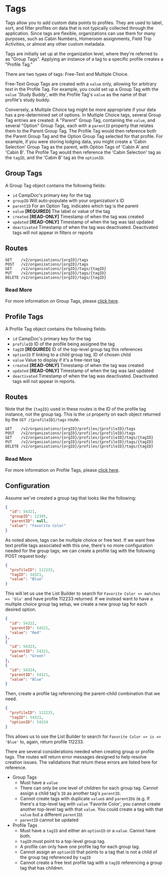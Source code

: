 # Tags

Tags allow you to add custom data points to profiles. They are used to label, sort, and filter profiles on data that is not typically collected through the application. Since tags are flexible, organizations can use them for many purposes, such as Cabin Numbers, Homeroom assignments, Field Trip Activities, or almost any other custom metadata.

Tags are initially set up at the organization level, where they're referred to as "Group Tags". Applying an instance of a tag to a specific profile creates a "Profile Tag."

There are two types of tags: Free-Text and Multiple Choice.

Free-Text Group Tags are created with a `value` only, allowing for arbitrary text in the Profile Tag. For example, you could set up a Group Tag with the `value` 'Study Buddy', with the Profile Tag's `value` as the name of that profile's study buddy.

Conversely, a Multiple Choice tag might be more appropriate if your data has a pre-determined set of options. In Multiple Choice tags, several Group Tag entries are created: A "Parent" Group Tag, containing the `value`, and several "Option" Group Tags, each with a `parentID` property that relates them to the Parent Group Tag. The Profile Tag would then reference both the Parent Group Tag and the Option Group Tag selected for that profile. For example, if you were storing lodging data, you might create a 'Cabin Selection' Group Tag as the parent, with Option Tags of 'Cabin A' and 'Cabin B'. The Profile Tag would then reference the 'Cabin Selection' tag as the `tagID`, and the 'Cabin B' tag as the `optionID`.

## Group Tags
A Group Tag object contains the following fields:
 - `id` CampDoc's primary key for the tag
 - `groupID` Will auto-populate with your organization's ID
 - `parentID` For an Option Tag, indicates which tag is the parent
 - `value` **[REQUIRED]** The label or value of the tag
 - `created` **[READ-ONLY]** Timestamp of when the tag was created
 - `updated` **[READ-ONLY]** Timestamp of when the tag was last updated
 - `deactivated` Timestamp of when the tag was deactivated. Deactivated tags will not appear in filters or reports

## Routes
```
GET    /v2/organizations/{orgID}/tags
POST   /v2/organizations/{orgID}/tags
GET    /v2/organizations/{orgID}/tags/{tagID}
PUT    /v2/organizations/{orgID}/tags/{tagID}
DELETE /v2/organizations/{orgID}/tags/{tagID}
```
### Read More
For more information on Group Tags, please [click here](/v2/chapters/tags-groups.md).


## Profile Tags
A Profile Tag object contains the following fields:
 - `id` CampDoc's primary key for the tag
 - `profileID` ID of the profile being assigned the tag
 - `tagID` **[REQUIRED]** ID of the top-level group tag this references
 - `optionID` If linking to a child group tag, ID of chosen child
 - `value` Value to display if it's a free-text tag
 - `created` **[READ-ONLY]** Timestamp of when the tag was created
 - `updated` **[READ-ONLY]** Timestamp of when the tag was last updated
 - `deactivated` Timestamp of when the tag was deactivated. Deactivated tags will not appear in reports.

## Routes
Note that the `{tagID}` used in these routes is the ID of the profile tag instance, not the group tag. This is the `id` property on each object returned by the `GET /{profileID}/tags` route.
```
GET    /v2/organizations/{orgID}/profiles/{profileID}/tags
POST   /v2/organizations/{orgID}/profiles/{profileID}/tags
GET    /v2/organizations/{orgID}/profiles/{profileID}/tags/{tagID}
PUT    /v2/organizations/{orgID}/profiles/{profileID}/tags/{tagID}
DELETE /v2/organizations/{orgID}/profiles/{profileID}/tags/{tagID}
```
### Read More
For more information on Profile Tags, please [click here](/v2/chapters/tags-profiles.md).


## Configuration
Assume we've created a group tag that looks like the following:
```json
{
  "id": 54321,
  "groupID": 12345,
  "parentID": null,
  "value": "Favorite Color"
}
```
As noted above, tags can be multiple choice or free text. If we want free text profile tags associated with this one, there's no more configuration needed for the group tags; we can create a profile tag with the following POST request body:
```json
{
  "profileID": 112233,
  "tagID": 54321,
  "value": "Blue"
}
```
This will let us use the List Builder to search for `Favorite Color => matches => 'blu'` and have profile 112233 returned.
If we instead want to have a multiple choice group tag setup, we create a new group tag for each desired option.
```json
{
  "id": 54322,
  "parentID": 54321,
  "value": "Red"
},
{
  "id": 54323,
  "parentID": 54321,
  "value": "Green"
},
{
  "id": 54324,
  "parentID": 54321,
  "value": "Blue"
}
```
Then, create a profile tag referencing the parent-child combination that we need.
```json
{
  "profileID": 112233,
  "tagID": 54321,
  "optionID": 54324
}
```
This allows us to use the List Builder to search for `Favorite Color => is => 'Blue'` to, again, return profile 112233.

There are several considerations needed when creating group or profile tags. The routes will return error messages designed to help resolve creation issues. The validations that return these errors are listed here for reference.
- Group Tags
  - Must have a `value`
  - There can only be one level of children for each group tag. Cannot assign a child tag's `ID` as another tag's `parentID`.
  - Cannot create tags with duplicate `value`s and `parentID`s (e.g. If there's a top-level tag with `value` 'Favorite Color', you cannot create another top-level tag with that `value`. You could create a tag with that `value` but a different `parentID`)
  - `parentID` cannot be updated
- Profile Tags
  - Must have a `tagID` and either an `optionID` or a `value`. Cannot have both.
  - `tagID` must point to a top-level group tag.
  - A profile can only have one profile tag for each group tag.
  - Cannot assign an `optionID` that points to a tag that is not a child of the group tag referenced by `tagID`
  - Cannot create a free text profile tag with a `tagID` referencing a group tag that has children.
